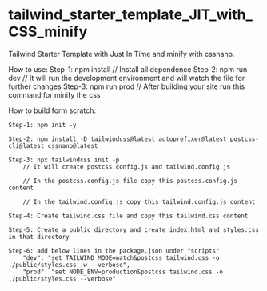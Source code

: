 # tailwind_starter_template_JIT_with_CSS_minify
Tailwind Starter Template with Just In Time and minify with cssnano.

How to use:
    Step-1: npm install
        // Install all dependence
    Step-2: npm run dev
        // It will run the development environment and will watch the file for further changes
    Step-3: npm run prod
        // After building your site run this command for minify the css




How to build form scratch:

    Step-1: npm init -y

    Step-2: npm install -D tailwindcss@latest autoprefixer@latest postcss-cli@latest cssnano@latest

    Step-3: npx tailwindcss init -p
        // It will create postcss.config.js and tailwind.config.js

        // In the postcss.config.js file copy this postcss.config.js content

        // In the tailwind.config.js copy this tailwind.config.js content

    Step-4: Create tailwind.css file and copy this tailwind.css content

    Step-5: Create a public directory and create index.html and styles.css in that directory

    Step-6: add below lines in the package.json under "scripts"
        "dev": "set TAILWIND_MODE=watch&postcss tailwind.css -o ./public/styles.css -w --verbose",
        "prod": "set NODE_ENV=production&postcss tailwind.css -o ./public/styles.css --verbose"
